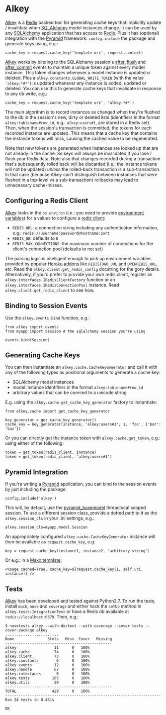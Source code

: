 # Alkey

[Alkey][] is a [Redis][] backed tool for generating cache keys that implicitly
update / invalidate when [SQLAlchemy][] model instances change. It can be used
by any [SQLAlchemy][] application that has access to [Redis][]. Plus it has
(optional) integration with the [Pyramid][] framework: `config.include` the
package and generate keys using, e.g.:

    cache_key = request.cache_key('template uri', request.context)

[Alkey][] works by binding to the SQLAlchemy session's [after_flush][] and
[after_commit][] events to maintain a unique token against every model instance.
This token changes whenever a model instance is updated or deleted. Plus a
`alkey.constants.GLOBAL_WRITE_TOKEN` (with the value `'alkey:*#*'`) is updated
whenever any instance is added, updated or deleted. You can use this to generate
cache keys that invalidate in response to any db write, e.g.:

    cache_key = request.cache_key('template uri', 'alkey:*#*')

The main algorithm is to record instances as changed when they're flushed to the
db in the session's new, dirty or deleted lists (identifiers in the format
`alkey:tablename#row_id`, e.g.: `alkey:users#1`, are stored in a Redis set).
Then, when the session's transaction is committed, the tokens for each recorded
instance are updated. This means that a cache key that contains the instance
tokens will miss, causing the cached value to be regenerated.

Note that new tokens are generated when instances are looked up that are not
already in the cache. So keys will always be invalidated if you lose / flush
your Redis data. Note also that changes recorded during a transaction that's
subsequently rolled back will be discarded (i.e.: the instance tokens will not
be updated) *unless* the rolled-back transaction is a sub-transaction. In that
case (because Alkey can't distinguish between instances that were flushed in a
top-level vs a sub-transaction) rollbacks may lead to unnecessary cache-misses.

## Configuring a Redis Client

[Alkey][] looks in the `os.environ` (i.e.: you need to provide
[environment variables][]) for a values to configure a [redis client][]:

* `REDIS_URL`: a connection string including any authenticaton information, e.g.:
  `redis://username:password@hostname:port`
* `REDIS_DB`: defaults to `0`
* `REDIS_MAX_CONNECTIONS`: the maximum number of connections for the client's
  connection pool (defaults to not set)

The parsing logic is intelligent enough to pick up environment variables
provided by popular [Heroku addons][] like `REDISTOGO_URL` and `OPENREDIS_URL`,
etc. Read the `alkey.client.get_redis_config` docstring for the gory details.
Alternatively, if you'd prefer to provide your own redis client, register an `alkey.interfaces.IRedisClientFactory` function or an
`alkey.interfaces.IRedisConnectionPool` instance. Read 
`alkey.client.get_redis_client` to see how.

## Binding to Session Events

Use the `alkey.events.bind` function, e.g.:
    
    from alkey import events
    from myapp import Session # the sqlalchemy session you're using
    
    events.bind(Session)

## Generating Cache Keys

You can then instantiate an `alkey.cache.CacheKeyGenerator` and call it with
any of the following types as positional arguments to generate a cache key:

* SQLAlchemy model instances
* model instance identifiers in the format `alkey:tablename#row_id`
* arbitrary values that can be coerced to a unicode string

E.g. using the `alkey.cache.get_cache_key_generator` factory to instantiate:

    from alkey.cache import get_cache_key_generator
    
    key_generator = get_cache_key_generator()
    cache_key = key_generator(instance, 'alkey:users#1', 1, 'foo', {'bar': 'baz'})

Or you can directly get the instance token with `alkey.cache.get_token`, e.g.: using
either of the following:

    token = get_token(redis_client, instance)
    token = get_token(redis_client, 'alkey:users#1')

## Pyramid Integration

If you're writing a [Pyramid][] application, you can bind to the session events
by just including the package:

    config.include('alkey')

This will, by default, use the [pyramid_basemodel][] threadlocal scoped session.
To use a different session class, provide a dotted path to it as the
`alkey.session_cls` in your .ini settings, e.g.:

    alkey.session_cls=myapp.model.Session

An appropriately configured `alkey.cache.CacheKeyGenerator` instance will then
be available as ``request.cache_key``, e.g:

    key = request.cache_key(instance1, instance2, 'arbitrary string')

Or e.g.: in a [Mako template][]:

    <%page cached=True, cache_key=${request.cache_key(1, self.uri, instance)} />

## Tests

[Alkey][] has been developed and tested against Python2.7. To run the tests,
install `mock`, `nose` and `coverage` and either hack the `setUp` method in
`alkey.tests:IntegrationTest` or have a Redis db available at
`redis://localhost:6379`. Then, e.g.:

    $ nosetests alkey --with-doctest --with-coverage --cover-tests --cover-package alkey
    ........................
    Name               Stmts   Miss  Cover   Missing
    ------------------------------------------------
    alkey                 11      0   100%   
    alkey.cache           74      0   100%   
    alkey.client          73      0   100%   
    alkey.constants        6      0   100%   
    alkey.events          12      0   100%   
    alkey.handle          62      0   100%   
    alkey.interfaces       6      0   100%   
    alkey.tests          165      0   100%   
    alkey.utils           20      0   100%   
    ------------------------------------------------
    TOTAL                429      0   100%   
    ----------------------------------------------------------------------
    Ran 24 tests in 0.461s
    
    OK

[alkey]: http://github.com/thruflo/alkey
[Redis]: http://redis.io
[SQLAlchemy]: http://www.sqlalchemy.org/
[redis client]: https://github.com/andymccurdy/redis-py
[after_flush]: http://docs.sqlalchemy.org/ru/latest/orm/events.html#sqlalchemy.orm.events.SessionEvents.after_flush
[after_commit]: http://docs.sqlalchemy.org/ru/latest/orm/events.html#sqlalchemy.orm.events.SessionEvents.after_commit
[Pyramid]: http://docs.pylonsproject.org/projects/pyramid/en/latest
[Mako template]: http://www.makotemplates.org/
[pyramid_basemodel]: http://github.com/thruflo/pyramid_basemodel
[environment variables]: http://blog.akash.im/per-project-environment-variables-with-forema
[Heroku addons]: https://www.google.co.uk/search?q=Heroku+addons+redis